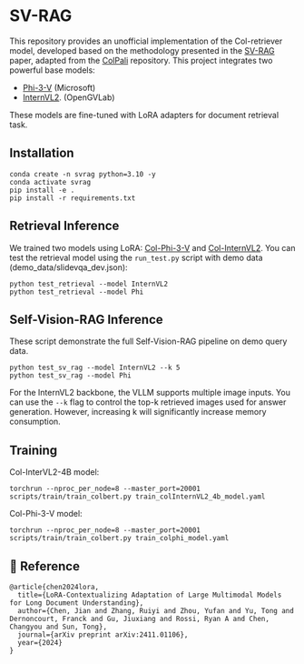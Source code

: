 # SV-RAG
This repository provides an unofficial implementation of the Col-retriever model, developed based on the methodology presented in the [SV-RAG](https://arxiv.org/abs/2411.01106) paper, adapted from the [ColPali](https://github.com/illuin-tech/colpali) repository. This project integrates two powerful base models: 
- [Phi-3-V](https://huggingface.co/microsoft/Phi-3-vision-128k-instruct) (Microsoft)
- [InternVL2](https://huggingface.co/OpenGVLab/InternVL2-4B). (OpenGVLab)

These models are fine-tuned with LoRA adapters for document retrieval task.

## Installation
```
conda create -n svrag python=3.10 -y
conda activate svrag
pip install -e .
pip install -r requirements.txt
```

## Retrieval Inference
We trained two models using LoRA: [Col-Phi-3-V](https://huggingface.co/puar-playground/Col-Phi-3-V) and [Col-InternVL2](https://huggingface.co/puar-playground/Col-InternVL2-4B). 
You can test the retrieval model using the `run_test.py` script with demo data (demo_data/slidevqa_dev.json):
```
python test_retrieval --model InternVL2
python test_retrieval --model Phi
```

## Self-Vision-RAG Inference
These script demonstrate the full Self-Vision-RAG pipeline on demo query data.
```
python test_sv_rag --model InternVL2 --k 5
python test_sv_rag --model Phi
```
For the InternVL2 backbone, the VLLM supports multiple image inputs. You can use the `--k` flag to control the top-k retrieved images used for answer generation. However, increasing k will significantly increase memory consumption.

## Training
Col-InterVL2-4B model:
```
torchrun --nproc_per_node=8 --master_port=20001 scripts/train/train_colbert.py train_colInternVL2_4b_model.yaml
```
Col-Phi-3-V model:
```
torchrun --nproc_per_node=8 --master_port=20001 scripts/train/train_colbert.py train_colphi_model.yaml
```

## 📖 Reference
```
@article{chen2024lora,
  title={LoRA-Contextualizing Adaptation of Large Multimodal Models for Long Document Understanding},
  author={Chen, Jian and Zhang, Ruiyi and Zhou, Yufan and Yu, Tong and Dernoncourt, Franck and Gu, Jiuxiang and Rossi, Ryan A and Chen, Changyou and Sun, Tong},
  journal={arXiv preprint arXiv:2411.01106},
  year={2024}
}
```

